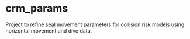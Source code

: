 # crm_params
Project to refine seal movement parameters for collision risk models using horizontal movement and dive data.
